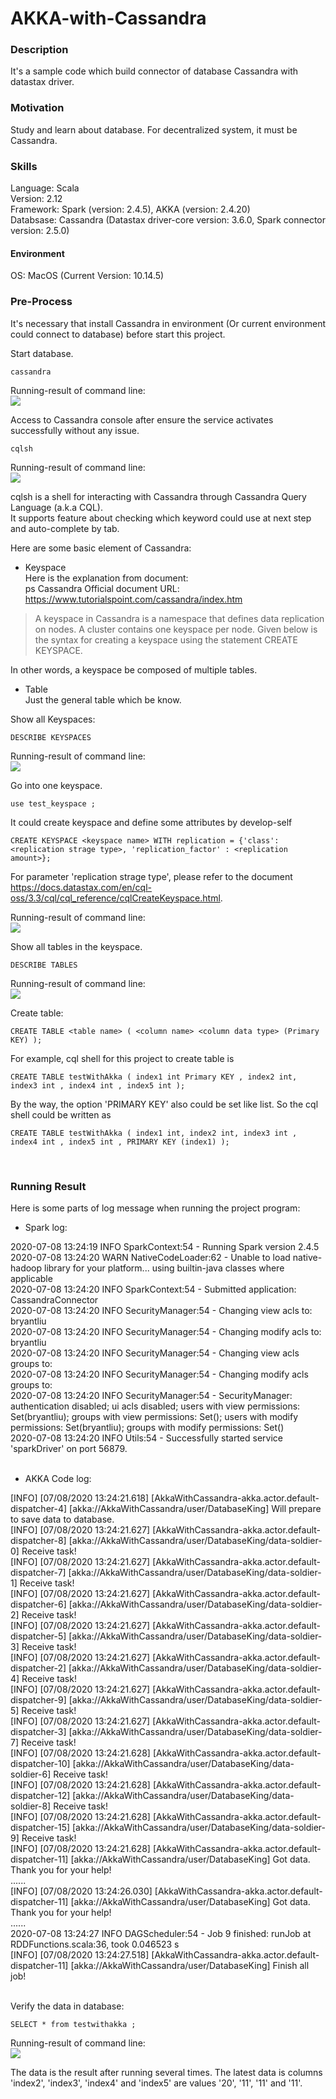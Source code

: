 # AKKA-with-Cassandra

### Description
It's a sample code which build connector of database Cassandra with datastax driver.
<br>

### Motivation
Study and learn about database. For decentralized system, it must be Cassandra.
<br>

### Skills
Language: Scala <br>
Version: 2.12 <br>
Framework: Spark (version: 2.4.5), AKKA (version: 2.4.20) <br>
Databsase: Cassandra (Datastax driver-core version: 3.6.0, Spark connector version: 2.5.0) <br>

#### Environment
OS: MacOS (Current Version: 10.14.5)
<br>

### Pre-Process 
It's necessary that install Cassandra in environment (Or current environment could connect to database) before start this project. <br>

Start database. <br>

    cassandra

Running-result of command line: <br>
![](https://github.com/Chisanan232/AKKA-with-Cassandra/raw/master/docs/imgs/start-cassandra-console.png)
<br>

Access to Cassandra console after ensure the service activates successfully without any issue. <br>

    cqlsh
    
Running-result of command line: <br>
![](https://github.com/Chisanan232/AKKA-with-Cassandra/raw/master/docs/imgs/start-cassandra-cql-console.png)
<br>

cqlsh is a shell for interacting with Cassandra through Cassandra Query Language (a.k.a CQL). <br>
It supports feature about checking which keyword could use at next step and auto-complete by tab. <br>

Here are some basic element of Cassandra: <br>
* Keyspace <br>
Here is the explanation from document: <br>
ps Cassandra Official document URL: <https://www.tutorialspoint.com/cassandra/index.htm> <br>
> A keyspace in Cassandra is a namespace that defines data replication on nodes. A cluster contains one keyspace per node. Given below is the syntax for creating a keyspace using the statement CREATE KEYSPACE. <br>

In other words, a keyspace be composed of multiple tables. <br>

* Table <br>
Just the general table which be know. <br>

Show all Keyspaces: <br>

    DESCRIBE KEYSPACES

Running-result of command line: <br>
![](https://github.com/Chisanan232/AKKA-with-Cassandra/raw/master/docs/imgs/cqlsh/show-all-keyspace.png)
<br>

Go into one keyspace. <br>

    use test_keyspace ;

It could create keyspace and define some attributes by develop-self

    CREATE KEYSPACE <keyspace name> WITH replication = {'class': <replication strage type>, 'replication_factor' : <replication amount>};
    
For parameter 'replication strage type', please refer to the document <https://docs.datastax.com/en/cql-oss/3.3/cql/cql_reference/cqlCreateKeyspace.html>. <br>

Running-result of command line: <br>
![](https://github.com/Chisanan232/AKKA-with-Cassandra/raw/master/docs/imgs/cqlsh/show-all-keyspace.png)
<br>

Show all tables in the keyspace. <br>

    DESCRIBE TABLES

Running-result of command line: <br>
![](https://github.com/Chisanan232/AKKA-with-Cassandra/raw/master/docs/imgs/cqlsh/show-all-tables.png)
<br>

Create table: <br>

    CREATE TABLE <table name> ( <column name> <column data type> (Primary KEY) );

For example, cql shell for this project to create table is <br>

    CREATE TABLE testWithAkka ( index1 int Primary KEY , index2 int, index3 int , index4 int , index5 int );

By the way, the option 'PRIMARY KEY' also could be set like list. So the cql shell could be written as 

    CREATE TABLE testWithAkka ( index1 int, index2 int, index3 int , index4 int , index5 int , PRIMARY KEY (index1) );

<br>

### Running Result
Here is some parts of log message when running the project program: <br>

* Spark log: <br>

2020-07-08 13:24:19 INFO  SparkContext:54 - Running Spark version 2.4.5  <br>
2020-07-08 13:24:20 WARN  NativeCodeLoader:62 - Unable to load native-hadoop library for your platform... using builtin-java classes where applicable  <br>
2020-07-08 13:24:20 INFO  SparkContext:54 - Submitted application: CassandraConnector  <br>
2020-07-08 13:24:20 INFO  SecurityManager:54 - Changing view acls to: bryantliu  <br>
2020-07-08 13:24:20 INFO  SecurityManager:54 - Changing modify acls to: bryantliu  <br>
2020-07-08 13:24:20 INFO  SecurityManager:54 - Changing view acls groups to:   <br>
2020-07-08 13:24:20 INFO  SecurityManager:54 - Changing modify acls groups to:   <br>
2020-07-08 13:24:20 INFO  SecurityManager:54 - SecurityManager: authentication disabled; ui acls disabled; users  with view permissions: Set(bryantliu); groups with view permissions: Set(); users  with modify permissions: Set(bryantliu); groups with modify permissions: Set()  <br>
2020-07-08 13:24:20 INFO  Utils:54 - Successfully started service 'sparkDriver' on port 56879.  <br>
<br>

* AKKA Code log:  <br>

[INFO] [07/08/2020 13:24:21.618] [AkkaWithCassandra-akka.actor.default-dispatcher-4] [akka://AkkaWithCassandra/user/DatabaseKing] Will prepare to save data to database.  <br>
[INFO] [07/08/2020 13:24:21.627] [AkkaWithCassandra-akka.actor.default-dispatcher-8] [akka://AkkaWithCassandra/user/DatabaseKing/data-soldier-0] Receive task!  <br>
[INFO] [07/08/2020 13:24:21.627] [AkkaWithCassandra-akka.actor.default-dispatcher-7] [akka://AkkaWithCassandra/user/DatabaseKing/data-soldier-1] Receive task!  <br>
[INFO] [07/08/2020 13:24:21.627] [AkkaWithCassandra-akka.actor.default-dispatcher-6] [akka://AkkaWithCassandra/user/DatabaseKing/data-soldier-2] Receive task!  <br>
[INFO] [07/08/2020 13:24:21.627] [AkkaWithCassandra-akka.actor.default-dispatcher-5] [akka://AkkaWithCassandra/user/DatabaseKing/data-soldier-3] Receive task!  <br>
[INFO] [07/08/2020 13:24:21.627] [AkkaWithCassandra-akka.actor.default-dispatcher-2] [akka://AkkaWithCassandra/user/DatabaseKing/data-soldier-4] Receive task!  <br>
[INFO] [07/08/2020 13:24:21.627] [AkkaWithCassandra-akka.actor.default-dispatcher-9] [akka://AkkaWithCassandra/user/DatabaseKing/data-soldier-5] Receive task!  <br>
[INFO] [07/08/2020 13:24:21.627] [AkkaWithCassandra-akka.actor.default-dispatcher-3] [akka://AkkaWithCassandra/user/DatabaseKing/data-soldier-7] Receive task!  <br>
[INFO] [07/08/2020 13:24:21.628] [AkkaWithCassandra-akka.actor.default-dispatcher-10] [akka://AkkaWithCassandra/user/DatabaseKing/data-soldier-6] Receive task!  <br>
[INFO] [07/08/2020 13:24:21.628] [AkkaWithCassandra-akka.actor.default-dispatcher-12] [akka://AkkaWithCassandra/user/DatabaseKing/data-soldier-8] Receive task!  <br>
[INFO] [07/08/2020 13:24:21.628] [AkkaWithCassandra-akka.actor.default-dispatcher-15] [akka://AkkaWithCassandra/user/DatabaseKing/data-soldier-9] Receive task!  <br>
[INFO] [07/08/2020 13:24:21.628] [AkkaWithCassandra-akka.actor.default-dispatcher-11] [akka://AkkaWithCassandra/user/DatabaseKing] Got data. Thank you for your help!  <br>
......  <br>
[INFO] [07/08/2020 13:24:26.030] [AkkaWithCassandra-akka.actor.default-dispatcher-11] [akka://AkkaWithCassandra/user/DatabaseKing] Got data. Thank you for your help!  <br>
......  <br>
2020-07-08 13:24:27 INFO  DAGScheduler:54 - Job 9 finished: runJob at RDDFunctions.scala:36, took 0.046523 s  <br>
[INFO] [07/08/2020 13:24:27.518] [AkkaWithCassandra-akka.actor.default-dispatcher-11] [akka://AkkaWithCassandra/user/DatabaseKing] Finish all job!  <br>
<br>

Verify the data in database: <br>

    SELECT * from testwithakka ;

Running-result of command line: <br>
![](https://github.com/Chisanan232/AKKA-with-Cassandra/raw/master/docs/imgs/cqlsh/show-data-with-table.png)
<br>

The data is the result after running several times. The latest data is columns 'index2', 'index3', 'index4' and 'index5' are values '20', '11', '11' and '11'. <br>

